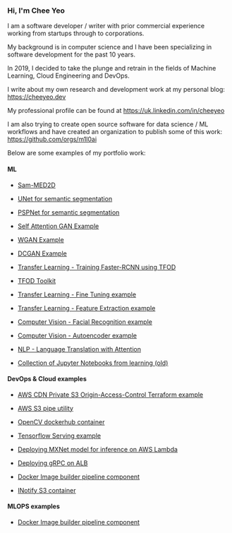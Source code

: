 ### Hi, I'm Chee Yeo


I am a software developer / writer with prior commercial experience working from startups through to corporations. 

My background is in computer science and I have been specializing in software development for the past 10 years.

In 2019, I decided to take the plunge and retrain in the fields of Machine Learning, Cloud Engineering and DevOps.

I write about my own research and development work at my personal blog: https://cheeyeo.dev

My professional profile can be found at https://uk.linkedin.com/in/cheeyeo


I am also trying to create open source software for data science / ML workflows and have created an organization to publish some of this work: https://github.com/orgs/m1l0ai


Below are some examples of my portfolio work:

#### ML

* [Sam-MED2D](https://github.com/cheeyeo/SamMed2D_Custom)

* [UNet for semantic segmentation](https://github.com/cheeyeo/UNET_tutorial)

* [PSPNet for semantic segmentation](https://github.com/cheeyeo/PSPNET_tutorial)

* [Self Attention GAN Example](https://github.com/cheeyeo/self_attention_gan)

* [WGAN Example](https://github.com/cheeyeo/tf_wgan)

* [DCGAN Example](https://github.com/cheeyeo/tf_dcgan)

* [Transfer Learning - Training Faster-RCNN using TFOD](https://github.com/cheeyeo/tfod_rcnn_example)

* [TFOD Toolkit](https://github.com/m1l0ai/m1l0-tfod)

* [Transfer Learning - Fine Tuning example](https://github.com/cheeyeo/transfer_learning_portfolio_example)

* [Transfer Learning - Feature Extraction example](https://github.com/cheeyeo/transfer_learning_portfolio_example_2)

* [Computer Vision - Facial Recognition example](https://github.com/cheeyeo/transfer_learning_portfolio_example_2)

* [Computer Vision - Autoencoder example](https://github.com/cheeyeo/content_based_image_retrieval_portfolio_example)

* [NLP - Language Translation with Attention](https://github.com/cheeyeo/neural-machine-translation)

* [Collection of Jupyter Notebooks from learning (old)](https://github.com/cheeyeo/Machine_learning_portfolio)


#### DevOps & Cloud examples
* [AWS CDN Private S3 Origin-Access-Control Terraform example](https://github.com/cheeyeo/aws_cdn_oac_example)
  
* [AWS S3 pipe utility](https://github.com/cheeyeo/AWS_S3_PIPES)

* [OpenCV dockerhub container](https://hub.docker.com/r/m1l0/opencv)

* [Tensorflow Serving example](https://github.com/cheeyeo/tensorflow_serving_example)

* [Deploying MXNet model for inference on AWS Lambda](https://github.com/cheeyeo/mxnet_serverless_inference)

* [Deploying gRPC on ALB](https://github.com/cheeyeo/grpc_aws_alb_example)

* [Docker Image builder pipeline component](https://hub.docker.com/r/m1l0/imagebuilder)

* [INotify S3 container](https://hub.docker.com/r/m1l0/artifactsv2)


#### MLOPS examples

* [Docker Image builder pipeline component](https://github.com/m1l0ai/m1l0_image_builder)
